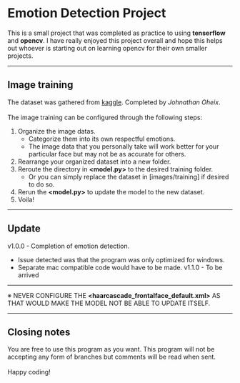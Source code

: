 # Emotion Detection Project

This is a small project that was completed as practice to using **tenserflow** and **opencv**.
I have really enjoyed this project overall and hope this helps out whoever is starting
out on learning opencv for their own smaller projects.

---

## Image training
The dataset was gathered from <a href="https://www.kaggle.com/datasets/jonathanoheix/face-expression-recognition-dataset">kaggle</a>. Completed by _Johnathan Oheix_.
<br><br>
The image training can be configured through the following steps:
1. Organize the image datas.
   + Categorize them into its own respectful emotions.
   + The image data that you personally take will work better for your particular face but may not be as accurate for others.
2. Rearrange your organized dataset into a new folder.
3. Reroute the directory in **<model.py>** to the desired training folder.
   + Or you can simply replace the dataset in [images/training] if desired to do so.
4. Rerun the **<model.py>** to update the model to the new dataset.
5. Voila!

---

## Update
v1.0.0 - Completion of emotion detection. 
   + Issue detected was that the program was only optimized for windows.
   + Separate mac compatible code would have to be made.
v1.1.0 - To be arrived

---

※ NEVER CONFIGURE THE **<haarcascade_frontalface_default.xml>** AS THAT WOULD MAKE THE MODEL NOT BE ABLE TO UPDATE ITSELF.

---

## Closing notes

You are free to use this program as you want.
This program will not be accepting any form of branches but comments will 
be read when sent. 
<br><br>
Happy coding!
